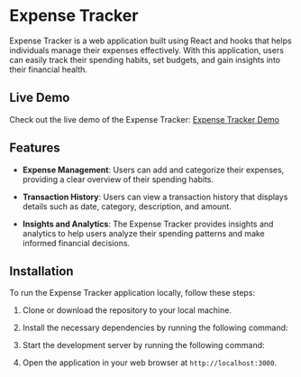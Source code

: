 # Expense Tracker

Expense Tracker is a web application built using React and hooks that helps individuals manage their expenses effectively. With this application, users can easily track their spending habits, set budgets, and gain insights into their financial health.

## Live Demo

Check out the live demo of the Expense Tracker: [Expense Tracker Demo](https://expensetracker-application.netlify.app/)

## Features

- **Expense Management**: Users can add and categorize their expenses, providing a clear overview of their spending habits.

- **Transaction History**: Users can view a transaction history that displays details such as date, category, description, and amount.

- **Insights and Analytics**: The Expense Tracker provides insights and analytics to help users analyze their spending patterns and make informed financial decisions.

## Installation

To run the Expense Tracker application locally, follow these steps:

1. Clone or download the repository to your local machine.

2. Install the necessary dependencies by running the following command:

3. Start the development server by running the following command:

4. Open the application in your web browser at `http://localhost:3000`.

